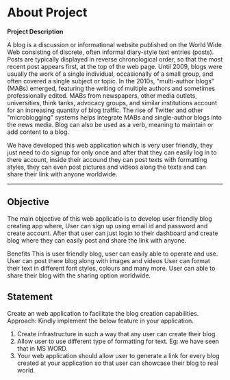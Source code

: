 # About Project

**Project Description**

A blog is a discussion or informational website published on the World Wide Web consisting of discrete, often informal diary-style text entries (posts). Posts are typically displayed in reverse chronological order, so that the most recent post appears first, at the top of the web page. Until 2009, blogs were usually the work of a single individual, occasionally of a small group, and often covered a single subject or topic. In the 2010s, "multi-author blogs" (MABs) emerged, featuring the writing of multiple authors and sometimes professionally edited. MABs from newspapers, other media outlets, universities, think tanks, advocacy groups, and similar institutions account for an increasing quantity of blog traffic. The rise of Twitter and other "microblogging" systems helps integrate MABs and single-author blogs into the news media. Blog can also be used as a verb, meaning to maintain or add content to a blog.

We have developed this web application which is very user friendly, they just need to do signup for only once and after that they can easily log in to there account, inside their accound they can post texts with formatting styles, they can even post pictures and  videos along the texts and can share their link with anyone worldwide.

_________________

## Objective

The main objective of this web applicatio is to develop user friendly blog creating app  where, User can sign up using email id and password and create account.
After that user can just login to their dashboard and create blog where they can easily post and share the link with anyone.


Benefits
	 This is user friendly blog, user can easily able to operate and use.
	 User can post there blog along with images and videos
	 User can format their text in different font styles, colours and many more.
	 User can able to share their blog with the sharing option worldwide.





## Statement
Create an web application to facilitate the blog creation capabilities.
Approach: Kindly implement the below feature in your application.
1. Create infrastructure in such a way that any user can create their blog.
2. Allow user to use different type of formatting for text. Eg: we have seen that in MS WORD.
3. Your web application should allow user to generate a link for every blog created at your application so that user can showcase their blog to real world.




